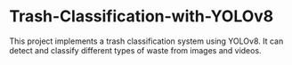 # Trash-Classification-with-YOLOv8
This project implements a trash classification system using YOLOv8. It can detect and classify different types of waste from images and videos.
